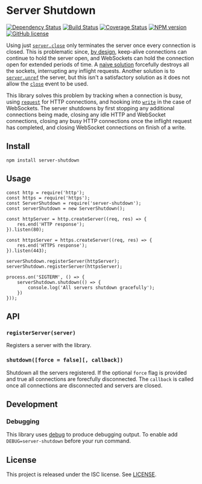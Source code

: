 # Server Shutdown

[![Dependency Status](https://david-dm.org/MitMaro/node-server-shutdown.svg)](https://david-dm.org/MitMaro/node-server-shutdown)
[![Build Status](https://travis-ci.org/MitMaro/node-server-shutdown.svg?branch=master)](https://travis-ci.org/MitMaro/node-server-shutdown)
[![Coverage Status](https://coveralls.io/repos/github/MitMaro/node-server-shutdown/badge.svg?branch=master)](https://coveralls.io/github/MitMaro/node-server-shutdown?branch=master)
[![NPM version](https://img.shields.io/npm/v/node-server-shutdown.svg)](https://www.npmjs.com/package/node-server-shutdown)
[![GitHub license](https://img.shields.io/badge/license-ISC-blue.svg)](https://raw.githubusercontent.com/MitMaro/node-server-shutdown/master/LICENSE.md)

Using just [`server.close`][1] only terminates the server once every connection is closed. This is problematic since,
[by design][2], keep-alive connections can continue to hold the server open, and WebSockets can hold the connection open
for extended periods of time. A [naive solution][3] forcefully destroys all the sockets, interrupting any inflight requests.
Another solution is to [`server.unref`][4] the server, but this isn't a satisfactory solution as it does not allow the
[`close`][5] event to be used.

This library solves this problem by tracking when a connection is busy, using [`request`][6] for HTTP connections, and hooking
into [`write`][7] in the case of WebSockets. The server shutdowns by first stopping any additional connections being made,
closing any idle HTTP and WebSocket connections, closing any busy HTTP connections once the inflight request has completed, and
closing WebSocket connections on finish of a write. 

## Install

    npm install server-shutdown

## Usage

    const http = require('http');
    const https = require('https');
    const ServerShutdown = require('server-shutdown');
    const serverShutdown = new ServerShutdown();

    const httpServer = http.createServer((req, res) => {
        res.end('HTTP response');
    }).listen(80);

    const httpsServer = https.createServer((req, res) => {
        res.end('HTTPS response');
    }).listen(443);

    serverShutdown.registerServer(httpServer);
    serverShutdown.registerServer(httpsServer);

    process.on('SIGTERM', () => {
        serverShutdown.shutdown(() => {
            console.log('All servers shutdown gracefully');
        })
    }));

## API

### `registerServer(server)`

Registers a server with the library.

### `shutdown([force = false][, callback])`

Shutdown all the servers registered. If the optional `force` flag is provided and true all connections
are forecfully disconnected. The `callback` is called once all connections are disconnected and servers
are closed.

## Development

### Debugging

This library uses [debug][8] to produce debugging output. To enable add `DEBUG=server-shutdown` before
your run command.

## License

This project is released under the ISC license. See [LICENSE](LICENSE.md).


[1]: https://nodejs.org/api/http.html#http_server_close_callback
[2]: https://github.com/nodejs/node/issues/2642
[3]: https://github.com/isaacs/server-destroy
[4]: https://nodejs.org/api/net.html#net_server_unref
[5]: https://nodejs.org/api/http.html#http_event_close
[6]: https://nodejs.org/api/http.html#http_event_request
[7]: https://nodejs.org/api/http.html#http_class_http_serverresponse
[8]: https://github.com/visionmedia/debug

